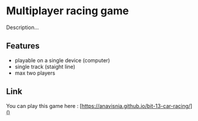 # Multiplayer racing game

Description...

## Features

- playable on a single device (computer)
- single track (staight line)
- max two players

## Link

You can play this game here : [https://anavisnia.github.io/bit-13-car-racing/]()
